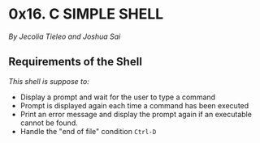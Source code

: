 
# 0x16. C **SIMPLE SHELL**

*By Jecolia Tieleo and Joshua Sai*

## **Requirements of the Shell**

*This shell is suppose to:*

* Display a prompt and wait for the user to type a command
* Prompt is displayed again each time a command has been executed
* Print an error message and display the prompt again if an executable cannot be found.
* Handle the "end of file" condition `Ctrl-D`
